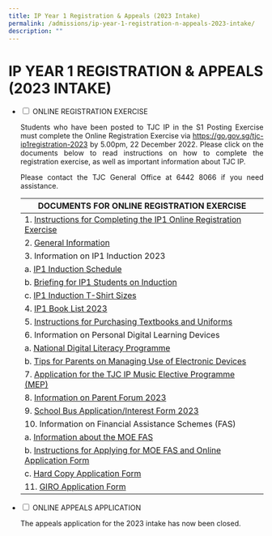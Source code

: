 ```yaml
---
title: IP Year 1 Registration & Appeals (2023 Intake)
permalink: /admissions/ip-year-1-registration-n-appeals-2023-intake/
description: ""
---
```

# IP YEAR 1 REGISTRATION & APPEALS (2023 INTAKE)

<ul class="jekyllcodex_accordion">
  <li>
    <input type="checkbox" id="accordion1">
    <label for="accordion1">ONLINE REGISTRATION EXERCISE</label>
    <div>
			<p style="text-align: justify;">Students who have been posted to TJC IP in the S1 Posting Exercise must complete the Online Registration Exercise via <a href="https://go.gov.sg/tjc-ip1registration-2023">https://go.gov.sg/tjc-ip1registration-2023</a> by 5.00pm, 22 December 2022. Please click on the documents below to read instructions on how to complete the registration exercise, as well as important information about TJC IP.</p>
			<p style="text-align: justify;">Please contact the TJC General Office at 6442 8066 if you need assistance.</p>
			<table>
<thead>
<tr>
<th style="text-align: center;">DOCUMENTS FOR ONLINE REGISTRATION EXERCISE</th>
</tr>
</thead>
<tbody>
<tr>
<td>1. <a href="/files/Admissions/IP%20Y1%20Registration%20(2023)/1%20Instructions%20for%20Completing%20the%20IP1%202023%20intake%20Online%20Registration%20Exercise.pdf" target="_blank">Instructions for Completing the IP1 Online Registration Exercise</a></td>
</tr>
<tr>
<td>2. <a href="/files/Admissions/IP%20Y1%20Registration%20(2023)/2%20General%20Info%202023.pdf" target="_blank">General Information</a></td>
</tr>
<tr>
<td>3. Information on IP1 Induction 2023</td>
</tr>
<tr>
<td>a. <a href="/files/Admissions/IP%20Y1%20Registration%20(2023)/3a%20IP1%20Induction%20Schedule.pdf" target="_blank">IP1 Induction Schedule</a></td>
</tr>
<tr>
<td>b. <a href="/files/Admissions/IP%20Y1%20Registration%20(2023)/3b%20Briefing%20for%20IP1%20Students%20on%20Induction.pdf" target="_blank">Briefing for IP1 Students on Induction </a></td>
</tr>
<tr>
<td>c. <a href="/images/Admissions/3c%20IP1%20Induction%20T-Shirt%20Sizes.png" target="_blank">IP1 Induction T-Shirt Sizes</a></td>
</tr>
<tr>
<td>4. <a href="/files/Admissions/IP%20Y1%20Registration%20(2023)/4%20IP1%20Booklist%202023.pdf" target="_blank">IP1 Book List 2023</a></td>
</tr>
<tr>
<td>5. <a href="/files/Admissions/IP%20Y1%20Registration%20(2023)/5%20Instructions%20for%20Purchasing%20of%20Textbooks%20and%20Uniforms.pdf" target="_blank">Instructions for Purchasing Textbooks and Uniforms</a></td>
</tr>
<tr>
<td>6. Information on Personal Digital Learning Devices</td>
</tr>
<tr>
<td>a. <a href="/files/Admissions/IP%20Y1%20Registration%20(2023)/6a%20National%20Digital%20Literacy%20Programme.pdf" target="_blank">National Digital Literacy Programme</a></td>
</tr>
<tr>
<td>b. <a href="/files/Admissions/IP%20Y1%20Registration%20(2023)/6b%20Tips%20for%20Parents%20on%20Managing%20Use%20of%20E-Devices.pdf" target="_blank">Tips for Parents on Managing Use of Electronic Devices</a></td>
</tr>
<tr>
<td>7. <a href="/files/Admissions/IP%20Y1%20Registration%20(2023)/7%20Application%20for%20TJC%20IP%20Music%20Elective%20Programme.pdf" target="_blank">Application for the TJC IP Music Elective Programme (MEP)</a></td>
</tr>
<tr>
<td>8. <a href="/files/Admissions/IP%20Y1%20Registration%20(2023)/8%20Parent%20Forum%202023.pdf" target="_blank">Information on Parent Forum 2023</a></td>
</tr>
<tr>
<td>9. <a href="/files/Admissions/IP%20Y1%20Registration%20(2023)/9%20School%20Bus%20Application%20Form.pdf" target="_blank">School Bus Application/Interest Form 2023</a></td>
</tr>
<tr>
<td>10. Information on Financial Assistance Schemes (FAS)</td>
</tr>
<tr>
<td>a. <a href="/files/Admissions/IP%20Y1%20Registration%20(2023)/10a%20Information%20about%20the%20MOE%20FAS%20Scheme.pdf" target="_blank">Information about the MOE FAS</a></td>
</tr>
<tr>
<td>b. <a href="/files/Admissions/IP%20Y1%20Registration%20(2023)/10b%20MOE%20FAS%202023_Instructions%20and%20Online%20Application%20Form.pdf" target="_blank">Instructions for Applying for MOE FAS and Online Application Form</a></td>
</tr>
<tr>
<td>c. <a href="/files/Admissions/IP%20Y1%20Registration%20(2023)/10c%20MOE%20FAS%202023_Hard%20Copy%20Application%20Form.pdf" target="_blank">Hard Copy Application Form</a></td>
</tr>
<tr>
<td>11. <a href="/files/Admissions/IP%20Y1%20Registration%20(2023)/11%20GIRO%20application%20form.pdf" target="_blank">GIRO Application Form</a></td>
</tr>
</tbody>
</table>
    </div>
	</li> 
  <li>
    <input type="checkbox" id="accordion2">
    <label for="accordion2">ONLINE APPEALS APPLICATION</label>
    <div>
			<p style="text-align: justify;">The appeals application for the 2023 intake has now been closed. </p>
    </div>
	</li> 
	</ul>